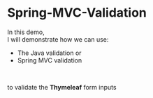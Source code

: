 # Spring-MVC-Validation
In this demo, <br>
I will demonstrate how we can use: <br>
+ The Java validation or 
+ Spring MVC validation
<br>

to validate the **Thymeleaf** form inputs
